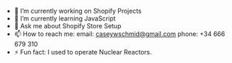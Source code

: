 - 🔭 I’m currently working on Shopify Projects
- 🌱 I’m currently learning JavaScript
- 💬 Ask me about Shopify Store Setup
- 📫 How to reach me: 
          email: caseywschmid@gmail.com
          phone: +34 666 679 310
- ⚡ Fun fact: I used to operate Nuclear Reactors.
